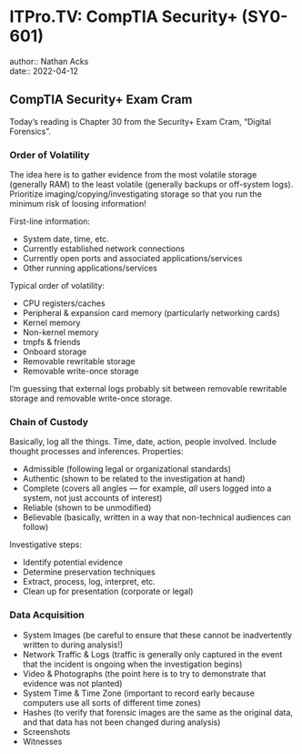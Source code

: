 # ITPro.TV: CompTIA Security+ (SY0-601)

author:: Nathan Acks  
date:: 2022-04-12

## CompTIA Security+ Exam Cram

Today’s reading is Chapter 30 from the Security+ Exam Cram, “Digital Forensics”.

### Order of Volatility

The idea here is to gather evidence from the most volatile storage (generally RAM) to the least volatile (generally backups or off-system logs). Prioritize imaging/copying/investigating storage so that you run the minimum risk of loosing information!

First-line information:

* System date, time, etc.
* Currently established network connections
* Currently open ports and associated applications/services
* Other running applications/services

Typical order of volatility:

* CPU registers/caches
* Peripheral & expansion card memory (particularly networking cards)
* Kernel memory
* Non-kernel memory
* tmpfs & friends
* Onboard storage
* Removable rewritable storage
* Removable write-once storage

I’m guessing that external logs probably sit between removable rewritable storage and removable write-once storage.

### Chain of Custody

Basically, log all the things. Time, date, action, people involved. Include thought processes and inferences. Properties:

* Admissible (following legal or organizational standards)
* Authentic (shown to be related to the investigation at hand)
* Complete (covers all angles — for example, *all* users logged into a system, not just accounts of interest)
* Reliable (shown to be unmodified)
* Believable (basically, written in a way that non-technical audiences can follow)

Investigative steps:

* Identify potential evidence
* Determine preservation techniques
* Extract, process, log, interpret, etc.
* Clean up for presentation (corporate or legal)

### Data Acquisition

* System Images (be careful to ensure that these cannot be inadvertently written to during analysis!)
* Network Traffic & Logs (traffic is generally only captured in the event that the incident is ongoing when the investigation begins)
* Video & Photographs (the point here is to try to demonstrate that evidence was not planted)
* System Time & Time Zone (important to record early because computers use all sorts of different time zones)
* Hashes (to verify that forensic images are the same as the original data, and that data has not been changed during analysis)
* Screenshots
* Witnesses
